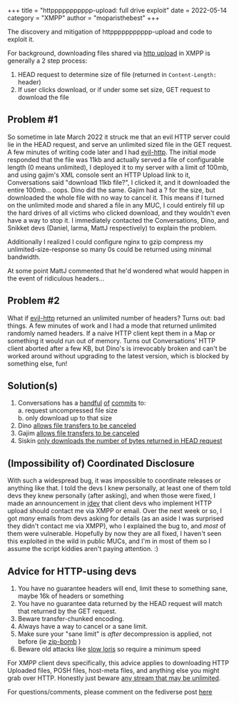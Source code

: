 +++
title = "httppppppppppp-upload: full drive exploit"
date = 2022-05-14
category = "XMPP"
author = "moparisthebest"
+++

The discovery and mitigation of httppppppppppp-upload and code to exploit it.

<!-- more -->

For background, downloading files shared via [http upload](https://xmpp.org/extensions/xep-0363.html) in XMPP is generally a 2 step process:

1. HEAD request to determine size of file (returned in `Content-Length:` header)
2. If user clicks download, or if under some set size, GET request to download the file

Problem #1
----------

So sometime in late March 2022 it struck me that an evil HTTP server could lie in the HEAD request, and serve an unlimited sized file in the GET request.  A few minutes of writing code later and I had [evil-http](https://github.com/moparisthebest/evil-http).  The initial mode responded that the file was 11kb and actually served a file of configurable length (0 means unlimited), I deployed it to my server with a limit of 100mb, and using gajim's XML console sent an HTTP Upload link to it, Conversations said "download 11kb file?", I clicked it, and it downloaded the entire 100mb... oops.  Dino did the same.  Gajim had a ? for the size, but downloaded the whole file with no way to cancel it.  This means if I turned on the unlimited mode and shared a file in any MUC, I could entirely fill up the hard drives of all victims who clicked download, and they wouldn't even have a way to stop it.  I immediately contacted the Conversations, Dino, and Snikket devs (Daniel, larma, MattJ respectively) to explain the problem.

Additionally I realized I could configure nginx to gzip compress my unlimited-size-response so many 0s could be returned using minimal bandwidth.

At some point MattJ commented that he'd wondered what would happen in the event of ridiculous headers...

Problem #2
----------

What if [evil-http](https://github.com/moparisthebest/evil-http) returned an unlimited number of headers? Turns out: bad things.  A few minutes of work and I had a mode that returned unlimited randomly named headers.  If a naive HTTP client kept them in a Map or something it would run out of memory.  Turns out Conversations' HTTP client aborted after a few KB, but Dino's is irrevocably broken and can't be worked around without upgrading to the latest version, which is blocked by something else, fun!

Solution(s)
-----------

1. Conversations has a [handful](https://github.com/iNPUTmice/Conversations/commit/7e762eb799abe0d4f172d04eb714b97e838a8b1f) [of](https://github.com/iNPUTmice/Conversations/commit/eadb1e127b81005b8d83a86197e6c71ce0115fcc) [commits](https://github.com/iNPUTmice/Conversations/commit/95e3a6769d6cdc08ff86d70fb8cb561974346501) to:  
    a. request uncompressed file size  
    b. only download up to that size
2. Dino [allows file transfers to be canceled](https://github.com/dino/dino/commit/193bf38a790b2a124493c3b7ad591f826e0f773d)
3. Gajim [allows file transfers to be canceled](https://dev.gajim.org/gajim/gajim/-/commit/57924ca86061d60634bfa3ff0253b9d481f0f906)
4. Siskin [only downloads the number of bytes returned in HEAD request](https://github.com/tigase/siskin-im/commit/2a9adecbbdccee880e1d587d65ed2d2be899ccca)

(Impossibility of) Coordinated Disclosure
-----------------------------------------

With such a widespread bug, it was impossible to coordinate releases or anything like that.  I told the devs I knew personally, at least one of them told devs they knew personally (after asking), and when those were fixed, I made an announcement in [jdev](xmpp:jdev@muc.xmpp.org?join) that client devs who implement HTTP upload should contact me via XMPP or email.  Over the next week or so, I got *many* emails from devs asking for details (as an aside I was surprised they didn't contact me via XMPP), who I explained the bug to, and *most* of them were vulnerable.  Hopefully by now they are all fixed, I haven't seen this exploited in the wild in public MUCs, and I'm in most of them so I assume the script kiddies aren't paying attention. :)

Advice for HTTP-using devs
--------------------------

1. You have no guarantee headers will end, limit these to something sane, maybe 16k of headers or something
2. You have no guarantee data returned by the HEAD request will match that returned by the GET request.
3. Beware transfer-chunked encoding.
4. Always have a way to cancel or a sane limit.
5. Make sure your "sane limit" is *after* decompression is applied, not before (ie [zip-bomb](https://en.wikipedia.org/wiki/Zip_bomb) )
6. Beware old attacks like [slow loris](https://en.wikipedia.org/wiki/Slowloris_(computer_security)) so require a minimum speed

For XMPP client devs specifically, this advice applies to downloading HTTP Uploaded files, POSH files, host-meta files, and anything else you might grab over HTTP.  Honestly just beware [any stream that may be unlimited](https://www.moparisthebest.com/eatxmempp-cve-2021-32918/).

For questions/comments, please comment on the fediverse post [here](https://moparisthe.best/notice/AJQsVZls0TKjh3ke7E)
